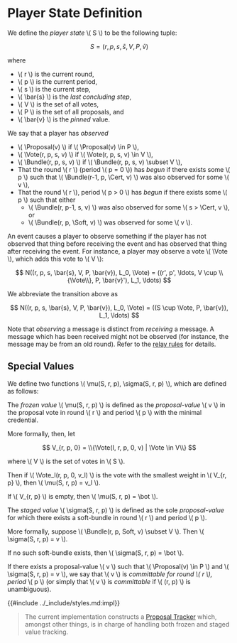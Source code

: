 $$
\newcommand \Vote {\mathrm{Vote}}
\newcommand \Proposal {\mathrm{Proposal}}
\newcommand \Bundle {\mathrm{Bundle}}
\newcommand \Soft {\mathit{soft}}
\newcommand \Cert {\mathit{cert}}
\newcommand \Priority {\mathrm{Priority}}
\newcommand \VRF {\mathrm{VRF}}
\newcommand \ProofToHash {\mathrm{ProofToHash}}
\newcommand \Hash {\mathrm{Hash}}
$$

# Player State Definition

We define the _player state_ \\( S \\) to be the following tuple:

$$
S = (r, p, s, \bar{s}, V, P, \bar{v})
$$

where

- \\( r \\) is the current round,
- \\( p \\) is the current period,
- \\( s \\) is the current step,
- \\( \bar{s} \\) is the _last concluding step_,
- \\( V \\) is the set of all votes,
- \\( P \\) is the set of all proposals, and
- \\( \bar{v} \\) is the _pinned_ value.

We say that a player has _observed_

- \\( \Proposal(v) \\) if \\( \Proposal(v) \in P \\),
- \\( \Vote(r, p, s, v) \\) if \\( \Vote(r, p, s, v) \in V \\),
- \\( \Bundle(r, p, s, v) \\) if \\( \Bundle(r, p, s, v) \subset V \\),
- That the round \\( r \\) (period \\( p = 0 \\)) has _begun_ if there exists some
\\( p \\) such that \\( \Bundle(r-1, p, \Cert, v) \\) was also observed for some
\\( v \\),
- That the round \\( r \\), period \\( p > 0 \\) has _begun_ if there exists some
\\( p \\) such that either
  - \\( \Bundle(r, p-1, s, v) \\) was also observed for some \\( s > \Cert, v \\), or
  - \\( \Bundle(r, p, \Soft, v) \\) was observed for some \\( v \\).

An event causes a player to observe something if the player has not
observed that thing before receiving the event and has observed that
thing after receiving the event. For instance, a player may observe a
vote \\( \Vote \\), which adds this vote to \\( V \\):

$$
N((r, p, s, \bar{s}, V, P, \bar{v}), L_0, \Vote)
= ((r', p', \ldots, V \cup \\{\Vote\\}, P, \bar{v}'), L_1, \ldots)
$$

We abbreviate the transition above as

$$
N((r, p, s, \bar{s}, V, P, \bar{v}), L_0, \Vote)
= ((S \cup \Vote, P, \bar{v}), L_1, \ldots)
$$

Note that _observing_ a message is distinct from _receiving_ a
message. A message which has been received might not be observed (for
instance, the message may be from an old round). Refer to the [relay rules](./abft-relay-rules.md)
for details.

## Special Values

We define two functions \\( \mu(S, r, p), \sigma(S, r, p) \\), which are
defined as follows:

The _frozen value_ \\( \mu(S, r, p) \\) is defined as the _proposal-value_ \\( v \\)
in the proposal vote in round \\( r \\) and period \\( p \\) with the minimal credential.

More formally, then, let

$$
V_{r, p, 0} = \\{\Vote(I, r, p, 0, v) | \Vote \in V\\}
$$

where \\( V \\) is the set of votes in \\( S \\).

Then if \\( \Vote_l(r, p, 0, v_l) \\) is the vote with the smallest weight in
\\( V_{r, p} \\), then \\( \mu(S, r, p) = v_l \\).

If \\( V_{r, p} \\) is empty, then \\( \mu(S, r, p) = \bot \\).

The _staged value_ \\( \sigma(S, r, p) \\) is defined as the sole _proposal-value_
for which there exists a soft-bundle in round \\( r \\) and period \\( p \\).

More formally, suppose \\( \Bundle(r, p, Soft, v) \subset V \\). Then
\\( \sigma(S, r, p) = v \\).

If no such soft-bundle exists, then \\( \sigma(S, r, p) = \bot \\).

If there exists a proposal-value \\( v \\) such that \\( \Proposal(v) \in P \\) and
\\( \sigma(S, r, p) = v \\), we say that \\( v \\) is _committable for round \\( r \\),
period_ \\( p \\) (or simply that \\( v \\) is _committable_ if \\( (r, p) \\) is
unambiguous).

{{#include ../_include/styles.md:impl}}
> The current implementation constructs a [Proposal Tracker](https://github.com/algorand/go-algorand/blob/b6e5bcadf0ad3861d4805c51cbf3f695c38a93b7/agreement/proposalTracker.go#L93)
> which, amongst other things, is in charge of handling both frozen and staged value
> tracking.
